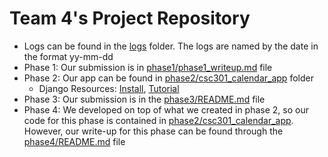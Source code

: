 # Team 4's Project Repository
* Logs can be found in the [logs](logs "Logs folder") folder. The logs are named by the date in the format yy-mm-dd
* Phase 1: Our submission is in [phase1/phase1_writeup.md](phase1/phase1_writeup.md "Team 4 Submission") file
* Phase 2: Our app can be found in [phase2/csc301_calendar_app](phase2/csc301_calendar_app/ "Team 4 Submission") folder
	* Django Resources: [Install](https://docs.djangoproject.com/en/1.7/topics/install/ "Django Installation"), [Tutorial](https://docs.djangoproject.com/en/1.7/contents/ "Django Tutorial")
* Phase 3: Our submission is in the [phase3/README.md](phase3/README.md "Team 4 Submission") file
* Phase 4: We developed on top of what we created in phase 2, so our code for this phase is contained in [phase2/csc301_calendar_app](phase2/csc301_calendar_app/ "Team 4 Submission"). However, our write-up for this phase can be found through the [phase4/README.md](phase4/README.md "Team 4 Submission") file

